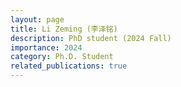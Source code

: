 ```yaml
---
layout: page
title: Li Zeming (李泽铭)
description: PhD student (2024 Fall)
importance: 2024
category: Ph.D. Student
related_publications: true
---
```

